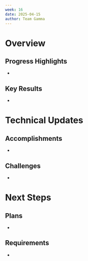 ```yaml
---
week: 16
date: 2025-04-15
author: Team Gamma
---
```


# Overview

## Progress Highlights
- 

## Key Results
- 

# Technical Updates

## Accomplishments
- 

## Challenges
- 

# Next Steps

## Plans
- 

## Requirements
-
